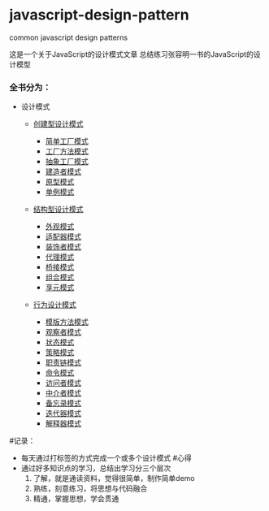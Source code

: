 # javascript-design-pattern
common javascript design patterns 

这是一个关于JavaScript的设计模式文章
总结练习张容明一书的JavaScript的设计模型

### 全书分为：

- 设计模式
  - [创建型设计模式](/javascript-design-pattern/part1/README)
    - [简单工厂模式](/javascript-design-pattern/part1/simple_factory)
    - [工厂方法模式](/javascript-design-pattern/part1/factory_function)
    - [抽象工厂模式](/javascript-design-pattern/part1/abstract_factory)
    - [建造者模式](/javascript-design-pattern/part1/builder_pattern)
    - [原型模式](/javascript-design-pattern/part1/prototype_pattern)
    - [单例模式](/javascript-design-pattern/part1/singleton_pattern)
    
  - [结构型设计模式](/javascript-design-pattern/part2/README)
    - [外观模式](/javascript-design-pattern/part2/facede)
    - [适配器模式](/javascript-design-pattern/part2/adapter) 
    - [装饰者模式](/javascript-design-pattern/part2/decorator) 
    - [代理模式](/javascript-design-pattern/part2/proxy)
    - [桥接模式](/javascript-design-pattern/part2/adapter)
    - [组合模式](/javascript-design-pattern/part2/composite)
    - [享元模式](/javascript-design-pattern/part2/flyweight)
  - [行为设计模式]()
    - [模版方法模式](/javascript-design-pattern/part3/templete)
    - [观察者模式](/javascript-design-pattern/part3/Observer)
    - [状态模式](/javascript-design-pattern/part3/state)
    - [策略模式](/javascript-design-pattern/part3/strategy.ms)
    - [职责链模式](/javascript-design-pattern/part3/chain_of_responsibility)
    - [命令模式](/javascript-design-pattern/part3/command)
    - [访问者模式](/javascript-design-pattern/part3/vistor)
    - [中介者模式](/javascript-design-pattern/part3/mediator)
    - [备忘录模式](/javascript-design-pattern/part3/memento)
    - [迭代器模式](/javascript-design-pattern/part3/iterator)
    - [解释器模式](/javascript-design-pattern/part3/interpreter)
  

#记录： 
- 每天通过打标签的方式完成一个或多个设计模式
#心得
- 通过好多知识点的学习，总结出学习分三个层次
  1. 了解，就是通读资料，觉得很简单，制作简单demo
  2. 熟练，刻意练习，将思想与代码融合
  3. 精通，掌握思想，学会贯通
  

